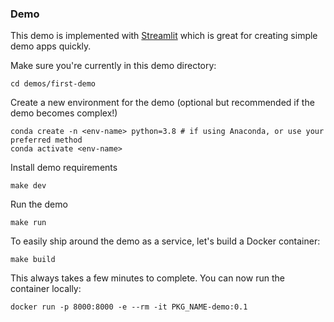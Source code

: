 ### Demo

This demo is implemented with [Streamlit](https://streamlit.io/) which is great for creating simple demo apps quickly.


Make sure you're currently in this demo directory:

`cd demos/first-demo`


Create a new environment for the demo (optional but recommended if the demo becomes complex!)

```
conda create -n <env-name> python=3.8 # if using Anaconda, or use your preferred method
conda activate <env-name>
```

Install demo requirements

`make dev`

Run the demo

`make run`

To easily ship around the demo as a service, let's build a Docker container:

`make build`

This always takes a few minutes to complete. You can now run the container locally:

`docker run -p 8000:8000 -e --rm -it PKG_NAME-demo:0.1`
